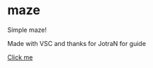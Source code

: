# maze
Simple maze!

Made with VSC and thanks for JotraN for guide

[Click me](http://ariflitejek.github.io/maze/)

